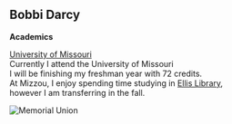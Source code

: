 ## Bobbi Darcy

**Academics**


[University of Missouri](https://missouri.edu)   
Currently I attend the University of Missouri  
I will be finishing my freshman year with 72 credits.  
At Mizzou, I enjoy spending time studying in [Ellis Library](https://en.wikipedia.org/wiki/Ellis_Library),   
however I am transferring in the fall. 

![Memorial Union](https://upload.wikimedia.org/wikipedia/commons/thumb/7/72/University_of_Missouri_-_Memorial_Union.jpg/300px-University_of_Missouri_-_Memorial_Union.jpg)

